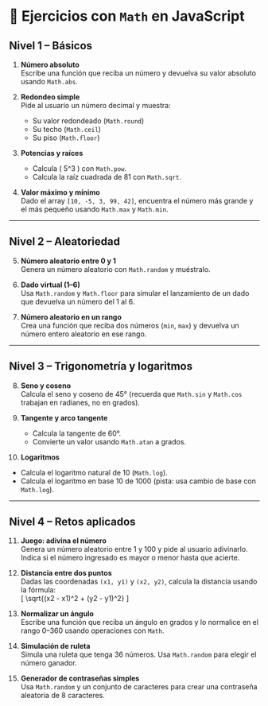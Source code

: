 # 📝 Ejercicios con `Math` en JavaScript

## Nivel 1 – Básicos
1. **Número absoluto**  
   Escribe una función que reciba un número y devuelva su valor absoluto usando `Math.abs`.

2. **Redondeo simple**  
   Pide al usuario un número decimal y muestra:  
   - Su valor redondeado (`Math.round`)  
   - Su techo (`Math.ceil`)  
   - Su piso (`Math.floor`)

3. **Potencias y raíces**  
   - Calcula \( 5^3 \) con `Math.pow`.  
   - Calcula la raíz cuadrada de 81 con `Math.sqrt`.

4. **Valor máximo y mínimo**  
   Dado el array `[10, -5, 3, 99, 42]`, encuentra el número más grande y el más pequeño usando `Math.max` y `Math.min`.

---

## Nivel 2 – Aleatoriedad
5. **Número aleatorio entre 0 y 1**  
   Genera un número aleatorio con `Math.random` y muéstralo.

6. **Dado virtual (1–6)**  
   Usa `Math.random` y `Math.floor` para simular el lanzamiento de un dado que devuelva un número del 1 al 6.

7. **Número aleatorio en un rango**  
   Crea una función que reciba dos números (`min`, `max`) y devuelva un número entero aleatorio en ese rango.

---

## Nivel 3 – Trigonometría y logaritmos
8. **Seno y coseno**  
   Calcula el seno y coseno de 45° (recuerda que `Math.sin` y `Math.cos` trabajan en radianes, no en grados).

9. **Tangente y arco tangente**  
   - Calcula la tangente de 60°.  
   - Convierte un valor usando `Math.atan` a grados.

10. **Logaritmos**  
   - Calcula el logaritmo natural de 10 (`Math.log`).  
   - Calcula el logaritmo en base 10 de 1000 (pista: usa cambio de base con `Math.log`).

---

## Nivel 4 – Retos aplicados
11. **Juego: adivina el número**  
   Genera un número aleatorio entre 1 y 100 y pide al usuario adivinarlo. Indica si el número ingresado es mayor o menor hasta que acierte.

12. **Distancia entre dos puntos**  
   Dadas las coordenadas `(x1, y1)` y `(x2, y2)`, calcula la distancia usando la fórmula:  
   \[
   \sqrt{(x2 - x1)^2 + (y2 - y1)^2}
   \]

13. **Normalizar un ángulo**  
   Escribe una función que reciba un ángulo en grados y lo normalice en el rango 0–360 usando operaciones con `Math`.

14. **Simulación de ruleta**  
   Simula una ruleta que tenga 36 números. Usa `Math.random` para elegir el número ganador.

15. **Generador de contraseñas simples**  
   Usa `Math.random` y un conjunto de caracteres para crear una contraseña aleatoria de 8 caracteres.
